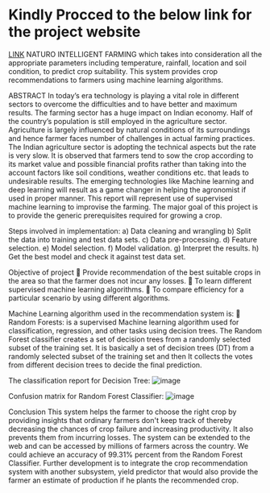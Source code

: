 # Kindly Procced to the below link for the project website
[LINK](http://nif.pythonanywhere.com/)
NATURO INTELLIGENT FARMING which takes into consideration all the appropriate parameters including temperature, rainfall, location and soil condition, to predict crop suitability. This system provides crop recommendations to farmers using machine learning algorithms.

ABSTRACT
In today’s era technology is playing a vital role in different sectors to overcome the difficulties and to have better and maximum results. The farming sector has a huge impact on Indian economy. Half of the country’s population is still employed in the agriculture sector. Agriculture is largely influenced by natural conditions of its surroundings and hence farmer faces number of challenges in actual farming practices. The Indian agriculture sector is adopting the technical aspects but the rate is very slow. It is observed that farmers tend to sow the crop according to its market value and possible financial profits rather than taking into the account factors like soil conditions, weather conditions etc. that leads to undesirable results. The emerging technologies like Machine learning and deep learning will result as a game changer in helping the agronomist if used in proper manner. This report will represent use of supervised machine learning to improvise the farming. The major goal of this project is to provide the generic prerequisites required for growing a crop.

Steps involved in implementation:
a) Data cleaning and wrangling
b) Split the data into training and test data sets.
c) Data pre-processing.
d) Feature selection.
e) Model selection.
f) Model validation.
g) Interpret the results.
h) Get the best model and check it against test data set.

Objective of project
 Provide recommendation of the best suitable crops in the area so that the farmer does
not incur any losses.
 To learn different supervised machine learning algorithms.
 To compare efficiency for a particular scenario by using different algorithms.

Machine Learning algorithm used in the recommendation system is:
 Random Forests: is a supervised Machine learning algorithm used for classification, regression, and other tasks using decision trees. The Random Forest classifier creates a set of decision trees from a randomly selected subset of the training set. It is basically a set of decision trees (DT) from a randomly selected subset of the training set and then It collects the votes from different decision trees to decide the final prediction.

The classification report for Decision Tree:
![image](https://user-images.githubusercontent.com/108121919/210919990-bbd91dd2-8200-47a3-85d7-e78a3eda55ba.png)

Confusion matrix for Random Forest Classifier:
![image](https://user-images.githubusercontent.com/108121919/210920023-6323d261-596a-4c92-b87f-f29cbcc71b5d.png)



Conclusion
This system helps the farmer to choose the right crop by providing insights that ordinary farmers don't keep track of thereby decreasing the chances of crop failure and increasing productivity. It also prevents them from incurring losses. The system can be extended to the web and can be accessed by millions of farmers across the country. We could achieve an accuracy of 99.31% percent from the Random Forest Classifier. Further development is to integrate the crop recommendation system with another subsystem, yield predictor that would also provide the farmer an estimate of production if he plants the recommended crop.
